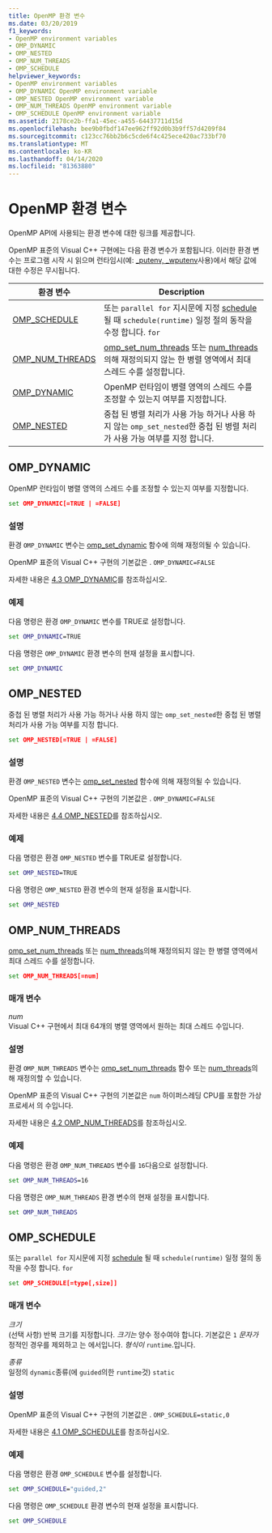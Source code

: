 ```yaml
---
title: OpenMP 환경 변수
ms.date: 03/20/2019
f1_keywords:
- OpenMP environment variables
- OMP_DYNAMIC
- OMP_NESTED
- OMP_NUM_THREADS
- OMP_SCHEDULE
helpviewer_keywords:
- OpenMP environment variables
- OMP_DYNAMIC OpenMP environment variable
- OMP_NESTED OpenMP environment variable
- OMP_NUM_THREADS OpenMP environment variable
- OMP_SCHEDULE OpenMP environment variable
ms.assetid: 2178ce2b-ffa1-45ec-a455-64437711d15d
ms.openlocfilehash: bee9b0fbdf147ee962ff92d0b3b9ff57d4209f84
ms.sourcegitcommit: c123cc76bb2b6c5cde6f4c425ece420ac733bf70
ms.translationtype: MT
ms.contentlocale: ko-KR
ms.lasthandoff: 04/14/2020
ms.locfileid: "81363880"
---
```

# <a name="openmp-environment-variables"></a>OpenMP 환경 변수

OpenMP API에 사용되는 환경 변수에 대한 링크를 제공합니다.

OpenMP 표준의 Visual C++ 구현에는 다음 환경 변수가 포함됩니다. 이러한 환경 변수는 프로그램 시작 시 읽으며 런타임시(예: [_putenv, _wputenv](../../../c-runtime-library/reference/putenv-wputenv.md)사용)에서 해당 값에 대한 수정은 무시됩니다.

|환경 변수|Description|
|--------------------|-----------|
|[OMP_SCHEDULE](#omp-schedule)|또는 `parallel for` 지시문에 지정 [schedule](openmp-clauses.md#schedule) 될 때 `schedule(runtime)` 일정 절의 동작을 수정 합니다. `for`|
|[OMP_NUM_THREADS](#omp-num-threads)|[omp_set_num_threads](openmp-functions.md#omp-set-num-threads) 또는 [num_threads](openmp-clauses.md#num-threads)의해 재정의되지 않는 한 병렬 영역에서 최대 스레드 수를 설정합니다.|
|[OMP_DYNAMIC](#omp-dynamic)|OpenMP 런타임이 병렬 영역의 스레드 수를 조정할 수 있는지 여부를 지정합니다.|
|[OMP_NESTED](#omp-nested)|중첩 된 병렬 처리가 사용 가능 하거나 사용 하지 않는 `omp_set_nested`한 중첩 된 병렬 처리가 사용 가능 여부를 지정 합니다.|

## <a name="omp_dynamic"></a><a name="omp-dynamic"></a>OMP_DYNAMIC

OpenMP 런타임이 병렬 영역의 스레드 수를 조정할 수 있는지 여부를 지정합니다.

```cmd
set OMP_DYNAMIC[=TRUE | =FALSE]
```

### <a name="remarks"></a>설명

환경 `OMP_DYNAMIC` 변수는 [omp_set_dynamic](openmp-functions.md#omp-set-dynamic) 함수에 의해 재정의될 수 있습니다.

OpenMP 표준의 Visual C++ 구현의 기본값은 . `OMP_DYNAMIC=FALSE`

자세한 내용은 [4.3 OMP_DYNAMIC](../../../parallel/openmp/4-3-omp-dynamic.md)를 참조하십시오.

### <a name="example"></a>예제

다음 명령은 환경 `OMP_DYNAMIC` 변수를 TRUE로 설정합니다.

```cmd
set OMP_DYNAMIC=TRUE
```

다음 명령은 `OMP_DYNAMIC` 환경 변수의 현재 설정을 표시합니다.

```cmd
set OMP_DYNAMIC
```

## <a name="omp_nested"></a><a name="omp-nested"></a>OMP_NESTED

중첩 된 병렬 처리가 사용 가능 하거나 사용 하지 않는 `omp_set_nested`한 중첩 된 병렬 처리가 사용 가능 여부를 지정 합니다.

```cmd
set OMP_NESTED[=TRUE | =FALSE]
```

### <a name="remarks"></a>설명

환경 `OMP_NESTED` 변수는 [omp_set_nested](openmp-functions.md#omp-set-nested) 함수에 의해 재정의될 수 있습니다.

OpenMP 표준의 Visual C++ 구현의 기본값은 . `OMP_DYNAMIC=FALSE`

자세한 내용은 [4.4 OMP_NESTED](../../../parallel/openmp/4-4-omp-nested.md)를 참조하십시오.

### <a name="example"></a>예제

다음 명령은 환경 `OMP_NESTED` 변수를 TRUE로 설정합니다.

```cmd
set OMP_NESTED=TRUE
```

다음 명령은 `OMP_NESTED` 환경 변수의 현재 설정을 표시합니다.

```cmd
set OMP_NESTED
```

## <a name="omp_num_threads"></a><a name="omp-num-threads"></a>OMP_NUM_THREADS

[omp_set_num_threads](openmp-functions.md#omp-set-num-threads) 또는 [num_threads](openmp-clauses.md#num-threads)의해 재정의되지 않는 한 병렬 영역에서 최대 스레드 수를 설정합니다.

```cmd
set OMP_NUM_THREADS[=num]
```

### <a name="parameters"></a>매개 변수

*num*<br/>
Visual C++ 구현에서 최대 64개의 병렬 영역에서 원하는 최대 스레드 수입니다.

### <a name="remarks"></a>설명

환경 `OMP_NUM_THREADS` 변수는 [omp_set_num_threads](openmp-functions.md#omp-set-num-threads) 함수 또는 [num_threads](openmp-clauses.md#num-threads)의해 재정의할 수 있습니다.

OpenMP 표준의 Visual C++ 구현의 기본값은 `num` 하이퍼스레딩 CPU를 포함한 가상 프로세서 의 수입니다.

자세한 내용은 [4.2 OMP_NUM_THREADS](../../../parallel/openmp/4-2-omp-num-threads.md)를 참조하십시오.

### <a name="example"></a>예제

다음 명령은 환경 `OMP_NUM_THREADS` 변수를 `16`다음으로 설정합니다.

```cmd
set OMP_NUM_THREADS=16
```

다음 명령은 `OMP_NUM_THREADS` 환경 변수의 현재 설정을 표시합니다.

```cmd
set OMP_NUM_THREADS
```

## <a name="omp_schedule"></a><a name="omp-schedule"></a>OMP_SCHEDULE

또는 `parallel for` 지시문에 지정 [schedule](openmp-clauses.md#schedule) 될 때 `schedule(runtime)` 일정 절의 동작을 수정 합니다. `for`

```cmd
set OMP_SCHEDULE[=type[,size]]
```

### <a name="parameters"></a>매개 변수

*크기*<br/>
(선택 사항) 반복 크기를 지정합니다. *크기는* 양수 정수여야 합니다. 기본값은 `1` *문자가* 정적인 경우를 제외하고 는 에서입니다. *형식이* `runtime`.입니다.

*종류*<br/>
일정의 `dynamic`종류(에 `guided`의한 `runtime`것) `static`

### <a name="remarks"></a>설명

OpenMP 표준의 Visual C++ 구현의 기본값은 . `OMP_SCHEDULE=static,0`

자세한 내용은 [4.1 OMP_SCHEDULE](../../../parallel/openmp/4-1-omp-schedule.md)를 참조하십시오.

### <a name="example"></a>예제

다음 명령은 환경 `OMP_SCHEDULE` 변수를 설정합니다.

```cmd
set OMP_SCHEDULE="guided,2"
```

다음 명령은 `OMP_SCHEDULE` 환경 변수의 현재 설정을 표시합니다.

```cmd
set OMP_SCHEDULE
```
